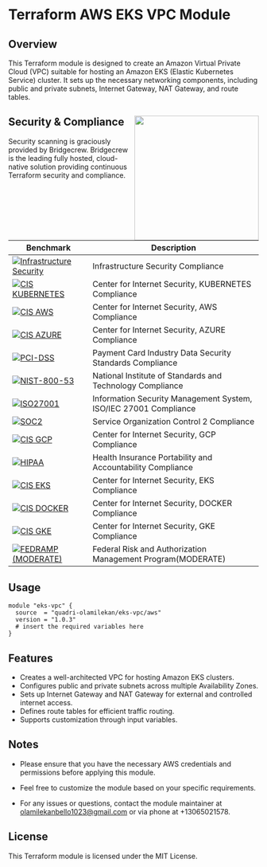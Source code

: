 # Terraform AWS EKS VPC Module

## Overview

This Terraform module is designed to create an Amazon Virtual Private Cloud (VPC) suitable for hosting an Amazon EKS (Elastic Kubernetes Service) cluster. It sets up the necessary networking components, including public and private subnets, Internet Gateway, NAT Gateway, and route tables.


## Security & Compliance [<img src="https://cloudposse.com/wp-content/uploads/2020/11/bridgecrew.svg" width="250" align="right" />](https://bridgecrew.io/)

Security scanning is graciously provided by Bridgecrew. Bridgecrew is the leading fully hosted, cloud-native solution providing continuous Terraform security and compliance.

| Benchmark | Description |
|--------|---------------|
| [![Infrastructure Security](https://www.bridgecrew.cloud/badges/github/quadri-olamilekan/terraform-aws-eks-vpc/general)](https://www.bridgecrew.cloud/link/badge?vcs=github&fullRepo=quadri-olamilekan%2Fterraform-aws-eks-vpc&benchmark=INFRASTRUCTURE+SECURITY) | Infrastructure Security Compliance |
| [![CIS KUBERNETES](https://www.bridgecrew.cloud/badges/github/quadri-olamilekan/terraform-aws-eks-vpc/cis_kubernetes_16)](https://www.bridgecrew.cloud/link/badge?vcs=github&fullRepo=quadri-olamilekan%2Fterraform-aws-eks-vpc&benchmark=CIS+KUBERNETES+V1.6)| Center for Internet Security, KUBERNETES Compliance |
| [![CIS AWS](https://www.bridgecrew.cloud/badges/github/quadri-olamilekan/terraform-aws-eks-vpc/cis_aws)](https://www.bridgecrew.cloud/link/badge?vcs=github&fullRepo=quadri-olamilekan%2Fterraform-aws-eks-vpc&benchmark=CIS+AWS+V1.2) | Center for Internet Security, AWS Compliance |
| [![CIS AZURE](https://www.bridgecrew.cloud/badges/github/quadri-olamilekan/terraform-aws-eks-vpc/cis_azure)](https://www.bridgecrew.cloud/link/badge?vcs=github&fullRepo=quadri-olamilekan%2Fterraform-aws-eks-vpc&benchmark=CIS+AZURE+V1.1) | Center for Internet Security, AZURE Compliance |
| [![PCI-DSS](https://www.bridgecrew.cloud/badges/github/quadri-olamilekan/terraform-aws-eks-vpc/pci_dss_v321)](https://www.bridgecrew.cloud/link/badge?vcs=github&fullRepo=quadri-olamilekan%2Fterraform-aws-eks-vpc&benchmark=PCI-DSS+V3.2.1) | Payment Card Industry Data Security Standards Compliance |
| [![NIST-800-53](https://www.bridgecrew.cloud/badges/github/quadri-olamilekan/terraform-aws-eks-vpc/nist)](https://www.bridgecrew.cloud/link/badge?vcs=github&fullRepo=quadri-olamilekan%2Fterraform-aws-eks-vpc&benchmark=NIST-800-53) | National Institute of Standards and Technology Compliance |
| [![ISO27001](https://www.bridgecrew.cloud/badges/github/quadri-olamilekan/terraform-aws-eks-vpc/iso)](https://www.bridgecrew.cloud/link/badge?vcs=github&fullRepo=quadri-olamilekan%2Fterraform-aws-eks-vpc&benchmark=ISO27001) | Information Security Management System, ISO/IEC 27001 Compliance |
| [![SOC2](https://www.bridgecrew.cloud/badges/github/quadri-olamilekan/terraform-aws-eks-vpc/soc2)](https://www.bridgecrew.cloud/link/badge?vcs=github&fullRepo=quadri-olamilekan%2Fterraform-aws-eks-vpc&benchmark=SOC2)| Service Organization Control 2 Compliance |
| [![CIS GCP](https://www.bridgecrew.cloud/badges/github/quadri-olamilekan/terraform-aws-eks-vpc/cis_gcp)](https://www.bridgecrew.cloud/link/badge?vcs=github&fullRepo=quadri-olamilekan%2Fterraform-aws-eks-vpc&benchmark=CIS+GCP+V1.1) | Center for Internet Security, GCP Compliance |
| [![HIPAA](https://www.bridgecrew.cloud/badges/github/quadri-olamilekan/terraform-aws-eks-vpc/hipaa)](https://www.bridgecrew.cloud/link/badge?vcs=github&fullRepo=quadri-olamilekan%2Fterraform-aws-eks-vpc&benchmark=HIPAA) | Health Insurance Portability and Accountability Compliance |
| [![CIS EKS](https://www.bridgecrew.cloud/badges/github/quadri-olamilekan/terraform-aws-eks-vpc/cis_eks_11)](https://www.bridgecrew.cloud/link/badge?vcs=github&fullRepo=quadri-olamilekan%2Fterraform-aws-eks-vpc&benchmark=CIS+EKS+V1.1) | Center for Internet Security, EKS Compliance |
| [![CIS DOCKER](https://www.bridgecrew.cloud/badges/github/quadri-olamilekan/terraform-aws-eks-vpc/cis_docker_12)](https://www.bridgecrew.cloud/link/badge?vcs=github&fullRepo=quadri-olamilekan%2Fterraform-aws-eks-vpc&benchmark=CIS+DOCKER+V1.2) | Center for Internet Security, DOCKER Compliance |
| [![CIS GKE](https://www.bridgecrew.cloud/badges/github/quadri-olamilekan/terraform-aws-eks-vpc/cis_gke_11)](https://www.bridgecrew.cloud/link/badge?vcs=github&fullRepo=quadri-olamilekan%2Fterraform-aws-eks-vpc&benchmark=CIS+GKE+V1.1) | Center for Internet Security, GKE Compliance |
| [![FEDRAMP (MODERATE)](https://www.bridgecrew.cloud/badges/github/quadri-olamilekan/terraform-aws-eks-vpc/fedramp_moderate)](https://www.bridgecrew.cloud/link/badge?vcs=github&fullRepo=quadri-olamilekan%2Fterraform-aws-eks-vpc&benchmark=FEDRAMP+%28MODERATE%29) | Federal Risk and Authorization Management Program(MODERATE) |

## Usage

```hcl
module "eks-vpc" {
  source  = "quadri-olamilekan/eks-vpc/aws"
  version = "1.0.3"
  # insert the required variables here
}
```

## Features
- Creates a well-architected VPC for hosting Amazon EKS clusters.
- Configures public and private subnets across multiple Availability Zones.
- Sets up Internet Gateway and NAT Gateway for external and controlled internet access.
- Defines route tables for efficient traffic routing.
- Supports customization through input variables.


## Notes

- Please ensure that you have the necessary AWS credentials and permissions before applying this module.

- Feel free to customize the module based on your specific requirements.

- For any issues or questions, contact the module maintainer at olamilekanbello1023@gmail.com  or via phone at +13065021578.

## License

This Terraform module is licensed under the MIT License. 